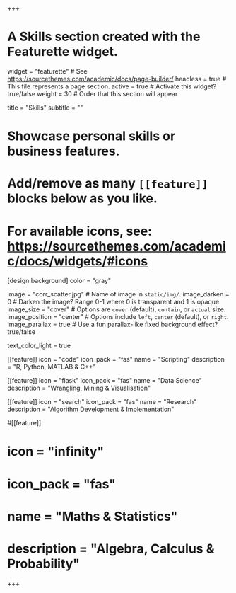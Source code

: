 +++
# A Skills section created with the Featurette widget.
widget = "featurette"  # See https://sourcethemes.com/academic/docs/page-builder/
headless = true  # This file represents a page section.
active = true  # Activate this widget? true/false
weight = 30  # Order that this section will appear.

title = "Skills"
subtitle = ""

# Showcase personal skills or business features.
# 
# Add/remove as many `[[feature]]` blocks below as you like.
# 
# For available icons, see: https://sourcethemes.com/academic/docs/widgets/#icons



[design.background]
  color = "gray"

  image = "corr_scatter.jpg"  # Name of image in `static/img/`.
  image_darken = 0  # Darken the image? Range 0-1 where 0 is transparent and 1 is opaque.
  image_size = "cover"  #  Options are `cover` (default), `contain`, or `actual` size.
  image_position = "center"  # Options include `left`, `center` (default), or `right`.
  image_parallax = true  # Use a fun parallax-like fixed background effect? true/false
  
  text_color_light = true

[[feature]]
  icon = "code"
  icon_pack = "fas"
  name = "Scripting"
  description = "R, Python, MATLAB & C++"
  
[[feature]]
  icon = "flask"
  icon_pack = "fas"
  name = "Data Science"
  description = "Wrangling, Mining & Visualisation"
  
[[feature]]
  icon = "search"
  icon_pack = "fas"
  name = "Research"
  description = "Algorithm Development & Implementation"
  
#[[feature]]
#  icon = "infinity"
#  icon_pack = "fas"
#  name = "Maths & Statistics"
#  description = "Algebra, Calculus & Probability"

+++
